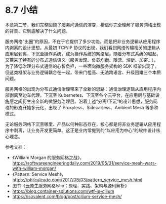 # 8.7 小结

本章第二节，我们完整回顾了服务间通信的演变，相信你完全理解了服务网格出现的背景、它到底解决了什么问题。

服务网格“出圈”的原因，不在于它提供了多少功能，而是把非业务逻辑从应用程序内剥离的设计思想。从最初 TCP/IP 协议的出现，我们看到网络传输相关的逻辑从应用层剥离，下沉至操作系统，成为操作系统的网络层。随着分布式系统的崛起，又带来了特有的分布式通信语义（服务发现、负载均衡、限流、熔断、加密...）。为了降低治理分布式通信的心智负担，一些面向微服务架构的 SDK 框架出现了，但这类框架与业务逻辑耦合在一起，带来门槛高、无法跨语言、升级困难三个本质问题。

服务网格的出现为分布式通信治理带来了全新的思路：通信治理逻辑从应用程序内部剥离至边车代理，下沉至 Kubernetes、下沉至各个云平台，在应用层与基础设施层之间衍生出全新的微服务治理层。沿着上述“分离/下沉”的设计思想，服务网格的形态开始多元化，出现了 Proxyless、Sidecarless、Ambient Mesh 等多种模式。

无论服务网格下沉至哪里、产品以何种形态存在，核心都是将非业务逻辑从应用程序中剥离，让业务开发更简单。这正是业内常提到的“以应用为中心”的软件设计核心理念。

参考文档：
- 《William Morgan 的服务网格之战》，https://softwareengineeringdaily.com/2019/05/31/service-mesh-wars-with-william-morgan/
- 《Pattern: Service Mesh》，https://philcalcado.com/2017/08/03/pattern_service_mesh.html
- 图书《云原生服务网格Istio：原理、实践、架构与源码解析》
- https://blog.container-solutions.com/wtf-is-cilium
- https://isovalent.com/blog/post/cilium-service-mesh/